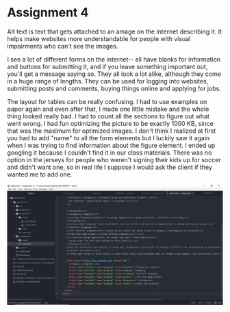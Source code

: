 # Assignment 4

Alt text is text that gets attached to an amage on the internet describing it. It helps make websites more understandable for 
people with visual impairments who can't see the images.

I see a lot of different forms on the internet-- all have 
blanks for information and buttons for submitting it, and if you leave something important out, you'll get a message saying so. 
They all look a lot alike, although they come in a huge range of lengths. They can be used for logging into websites, submitting posts
and comments, buying things online and applying for jobs.

The layout for tables can be really confusing. I had to use examples on paper again and even after that, I made one little mistake and the whole 
thing looked really bad. I had to count all the sections to figure out what went wrong. I had fun optimizing the picture to be exactly 1000 KB, 
since that was the maximum for optimized images. I don't think I realized at first you had to add "name" to all the form elements but I luckily
saw it again when I was trying to find information about the figure element. I ended up googling it because I couldn't find it in our class 
materials. There was no option in the jerseys for people who weren't signing their kids up for soccer and didn't want one, so in real
life I suppose I would ask the client if they wanted me to add one.

![test](./a4-screenshot.PNG)
